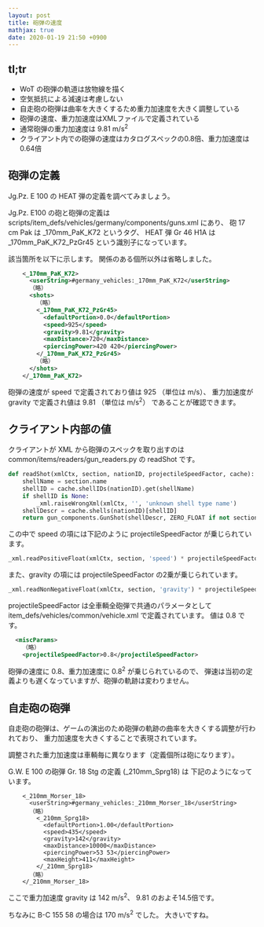 ```yaml
---
layout: post
title: 砲弾の速度
mathjax: true
date: 2020-01-19 21:50 +0900
---
```


## tl;tr

+ WoT の砲弾の軌道は放物線を描く
+ 空気抵抗による減速は考慮しない
+ 自走砲の砲弾は曲率を大きくするため重力加速度を大きく調整している
+ 砲弾の速度、重力加速度はXMLファイルで定義されている
+ 通常砲弾の重力加速度は 9.81 m/s<sup>2</sup>
+ クライアント内での砲弾の速度はカタログスペックの0.8倍、重力加速度は0.64倍


## 砲弾の定義

Jg.Pz. E 100 の HEAT 弾の定義を調べてみましょう。

Jg.Pz. E100 の砲と砲弾の定義は
scripts/item_defs/vehicles/germany/components/guns.xml
にあり、
砲 17 cm Pak は _170mm_PaK_K72 というタグ、
HEAT 弾 Gr 46 H1A は _170mm_PaK_K72_PzGr45 という識別子になっています。

該当箇所を以下に示します。
関係のある個所以外は省略しました。

```xml
    <_170mm_PaK_K72>
      <userString>#germany_vehicles:_170mm_PaK_K72</userString>
      （略）
      <shots>
        （略）
        <_170mm_PaK_K72_PzGr45>
          <defaultPortion>0.0</defaultPortion>
          <speed>925</speed>
          <gravity>9.81</gravity>
          <maxDistance>720</maxDistance>
          <piercingPower>420 420</piercingPower>
        </_170mm_PaK_K72_PzGr45>
        （略）
      </shots>
    </_170mm_PaK_K72>
```

砲弾の速度が speed で定義されており値は 925 （単位は m/s）、
重力加速度が gravity で定義され値は 9.81 （単位は m/s<sup>2</sup>）
であることが確認できます。


## クライアント内部の値

クライアントが XML から砲弾のスペックを取り出すのは
common/items/readers/gun_readers.py
の readShot です。

```python
def readShot(xmlCtx, section, nationID, projectileSpeedFactor, cache):
    shellName = section.name
    shellID = cache.shellIDs(nationID).get(shellName)
    if shellID is None:
        _xml.raiseWrongXml(xmlCtx, '', 'unknown shell type name')
    shellDescr = cache.shells(nationID)[shellID]
    return gun_components.GunShot(shellDescr, ZERO_FLOAT if not section.has_key('defaultPortion') else _xml.readFraction(xmlCtx, section, 'defaultPortion'), _xml.readVector2(xmlCtx, section, 'piercingPower'), _xml.readPositiveFloat(xmlCtx, section, 'speed') * projectileSpeedFactor, _xml.readNonNegativeFloat(xmlCtx, section, 'gravity') * projectileSpeedFactor ** 2, _xml.readPositiveFloat(xmlCtx, section, 'maxDistance'), _xml.readFloat(xmlCtx, section, 'maxHeight', 1000000.0))
```

この中で speed の項には下記のように projectileSpeedFactor が乗じられています。

```python
_xml.readPositiveFloat(xmlCtx, section, 'speed') * projectileSpeedFactor
```

また、gravity の項には projectileSpeedFactor の2乗が乗じられています。

```python
_xml.readNonNegativeFloat(xmlCtx, section, 'gravity') * projectileSpeedFactor ** 2
```

projectileSpeedFactor は全車輌全砲弾で共通のパラメータとして
item_defs/vehicles/common/vehicle.xml
で定義されています。
値は 0.8 です。

```xml
  <miscParams>
    （略）
    <projectileSpeedFactor>0.8</projectileSpeedFactor>
```

砲弾の速度に 0.8、重力加速度に 0.8<sup>2</sup> が乗じられているので、
弾速は当初の定義よりも遅くなっていますが、砲弾の軌跡は変わりません。


## 自走砲の砲弾

自走砲の砲弾は、ゲームの演出のため砲弾の軌跡の曲率を大きくする調整が行われており、
重力加速度を大きくすることで表現されています。

調整された重力加速度は車輌毎に異なります（定義個所は砲になります）。

G.W. E 100 の砲弾 Gr. 18 Stg の定義 (_210mm_Sprg18) は
下記のようになっています。

```
    <_210mm_Morser_18>
      <userString>#germany_vehicles:_210mm_Morser_18</userString>
      （略）
        <_210mm_Sprg18>
          <defaultPortion>1.00</defaultPortion>
          <speed>435</speed>
          <gravity>142</gravity>
          <maxDistance>10000</maxDistance>
          <piercingPower>53 53</piercingPower>
          <maxHeight>411</maxHeight>
        </_210mm_Sprg18>
      （略）
    </_210mm_Morser_18>
```

ここで重力加速度 gravity は 142 m/s<sup>2</sup>、
9.81 のおよそ14.5倍です。

ちなみに B-C 155 58 の場合は 170 m/s<sup>2</sup> でした。
大きいですね。
